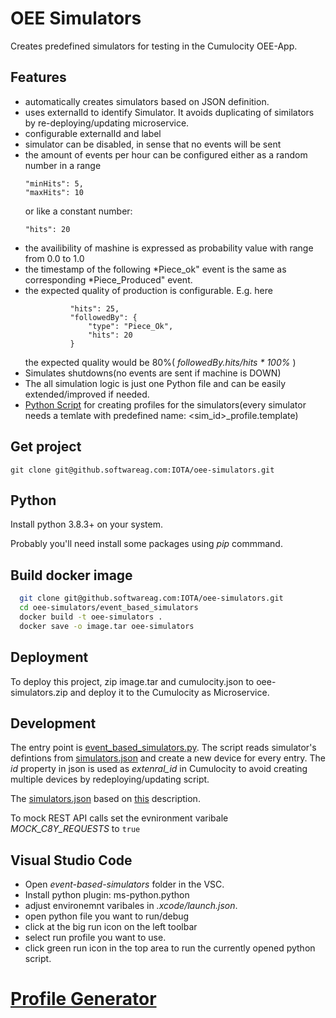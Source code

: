 # OEE Simulators

Creates predefined simulators for testing in the Cumulocity OEE-App.

## Features

  - automatically creates simulators based on JSON definition.
  - uses externalId to identify Simulator. It avoids duplicating of similators by re-deploying/updating microservice.
  - configurable externalId and label
  - simulator can be disabled, in sense that no events will be sent
  - the amount of events per hour can be configured either as a random number in a range
      ```
      "minHits": 5,
      "maxHits": 10
      ```
    or like a constant number: 
      ```
      "hits": 20
      ```
  - the availibility of mashine is expressed as probability value with range from 0.0 to 1.0
  - the timestamp of the following *Piece_ok" event is the same as corresponding *Piece_Produced" event.
  - the expected quality of production is configurable. E.g. here 
      ```"type": "Piece_Produced",
                "hits": 25,
                "followedBy": {
                    "type": "Piece_Ok",
                    "hits": 20
                } 
      ```
    the expected quality would be 80%( *followedBy.hits/hits * 100%* )
  - Simulates shutdowns(no events are sent if machine is DOWN)
  - The all simulation logic is just one Python file and can be easily extended/improved if needed.
  - [Python Script](profile_generator.md) for creating profiles for the simulators(every simulator needs a temlate with predefined name: <sim_id>_profile.template)


## Get project

 `git clone git@github.softwareag.com:IOTA/oee-simulators.git`

## Python

Install python 3.8.3+ on your system.

Probably you'll need install some packages using *pip* commmand.

## Build docker image

```bash
  git clone git@github.softwareag.com:IOTA/oee-simulators.git
  cd oee-simulators/event_based_simulators
  docker build -t oee-simulators .
  docker save -o image.tar oee-simulators
```
    
## Deployment

To deploy this project, zip image.tar and cumulocity.json to oee-simulators.zip and deploy it to the Cumulocity as Microservice.


## Development

The entry point is [event_based_simulators.py](main/event_based_simulators.py). The script reads simulator's defintions from [simulators.json](main/simulators.json) and create a new device for every entry. The *id* property in json is used as *extenral_id* in Cumulocity to avoid creating multiple devices by redeploying/updating script.

The [simulators.json](main/simulators.json) based on [this](simulators.md) description.

To mock REST API calls set the evnironment varibale *MOCK_C8Y_REQUESTS* to `true`

## Visual Studio Code

- Open *event-based-simulators* folder in the VSC.
- Install python plugin: ms-python.python
- adjust environemnt varibales in *.xcode/launch.json*. 
- open python file you want to run/debug
- click at the big run icon on the left toolbar
- select run profile you want to use.
- click green run icon in the top area to run the currently opened python script.
  

# [Profile Generator](profile_generator.md)



  